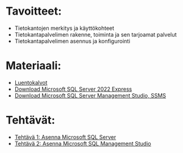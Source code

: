 # Tavoitteet:

- Tietokantojen merkitys ja käyttökohteet 
- Tietokantapalvelimen rakenne, toiminta ja sen tarjoamat palvelut
- Tietokantapalvelimen asennus ja konfigurointi

# Materiaali: 
- [ Luentokalvot ](Luentokalvot_01.pdf)
- [ Download Microsoft SQL Server 2022 Express ](https://www.microsoft.com/en-US/download/details.aspx?id=104781)
- [ Download Microsoft SQL Server Management Studio, SSMS ](https://learn.microsoft.com/en-us/sql/ssms/download-sql-server-management-studio-ssms?view=sql-server-ver16)

# Tehtävät:   

- [ Tehtävä 1: Asenna Microsoft SQL Server ](Tehtava_01.md)
- [ Tehtävä 2: Asenna Microsoft SQL Management Studio ](Tehtava_02.md)
